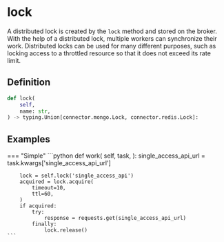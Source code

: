# lock

A distributed lock is created by the `lock` method and stored on the broker. With the help of a distributed lock, multiple workers can synchronize their work. Distributed locks can be used for many different purposes, such as locking access to a throttled resource so that it does not exceed its rate limit.


## Definition

```python
def lock(
    self,
    name: str,
) -> typing.Union[connector.mongo.Lock, connector.redis.Lock]:
```


## Examples

=== "Simple"
    ```python
    def work(
        self,
        task,
    ):
        single_access_api_url = task.kwargs['single_access_api_url']

        lock = self.lock('single_access_api')
        acquired = lock.acquire(
            timeout=10,
            ttl=60,
        )
        if acquired:
            try:
                response = requests.get(single_access_api_url)
            finally:
                lock.release()
    ```
